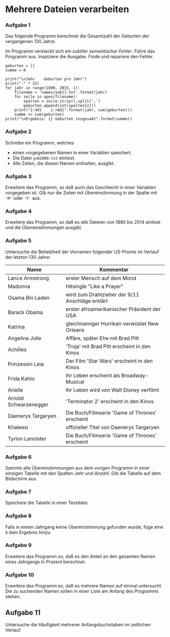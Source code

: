 
# Mehrere Dateien verarbeiten

### Aufgabe 1

Das folgende Programm berechnet die Gesamtzahl der Geburten der vergangenen 130 Jahre.

Im Programm versteckt sich ein *subtiler semantischer Fehler*. Führe das Programm aus. Inspiziere die Ausgabe. Finde und repariere den Fehler.


    geburten = []
    summe = 0

    print("\nJahr    Geburten pro Jahr")
    print("-" * 25)
    for jahr in range(1890, 2015, 1):
        filename = 'names/yob{}.txt'.format(jahr)
        for zeile in open(filename):
            spalten = zeile.strip().split(',')
            geburten.append(int(spalten[2]))
        print("{:4d}    {:>8d}".format(jahr, sum(geburten)))
        summe += sum(geburten)
    print("\nErgebnis: {} Geburten insgesamt".format(summe))


### Aufgabe 2

Schreibe ein Programm, welches

* einen vorgegebenen Namen in einer Variablen speichert.
* Die Datei `yob2000.txt` einliest.
* Alle Zeilen, die diesen Namen enthalten, ausgibt.

### Aufgabe 3

Erweitere das Programm, so daß auch das Geschlecht in einer Variablen vorgegeben ist. Gib nur die Zeilen mit Übereinstimmung in der Spalte mit `'M'` oder `'F'` aus.

### Aufgabe 4

Erweitere das Programm, so daß es *alle* Dateien von 1880 bis 2014 einliest und die Übereinstimmungen ausgibt.

### Aufgabe 5

Untersuche die Beliebtheit der Vornamen folgender US-Promis im Verlauf der letzten 130 Jahre:

| Name            | Kommentar                      |
|-----------------|--------------------------------|
| Lance Armstrong | erster Mensch auf dem Mond |
| Madonna | Hitsingle "Like a Prayer" |
| Osama Bin Laden | wird zum Drahtzieher der 9/11 Anschläge erklärt |
| Barack Obama    | erster afroamerikanischer Präsident der USA |
| Katrina         | gleichnamiger Hurrikan verwüstet New Orleans |
| Angelina Jolie  | Affäre, später Ehe mit Brad Pitt |
| Achilles        | 'Troja' mit Brad Pitt erscheint in den Kinos |
| Prinzessin Leia | Der Film 'Star Wars' erscheint in den Kinos |
| Frida Kahlo     | Ihr Leben erscheint als Broadway-Musical |
| Arielle         | Ihr Leben wird von Walt Disney verfilmt |
| Arnold Schwarzenegger | 'Terminator 2' erscheint in den Kinos |
| Daenerys Targaryen | Die Buch/Filmserie 'Game of Thrones' erscheint |
| Khaleesi | offizieller Titel von Daenerys Targaryen |
| Tyrion Lannister | Die Buch/Filmserie 'Game of Thrones' erscheint |


### Aufgabe 6

Sammle alle Übereinstimmungen aus dem vorigen Programm in einer einzigen Tabelle mit den Spalten *Jahr* und *Anzahl*. Gib die Tabelle auf dem Bildschirm aus.

### Aufgabe 7

Speichere die Tabelle in einer Textdatei.

### Aufgabe 8

Falls in einem Jahrgang keine Übereinstimmung gefunden wurde, füge eine `0` dem Ergebnis hinzu.

### Aufgabe 9

Erweitere das Programm so, daß es den Anteil an den gesamten Namen eines Jahrgangs in Prozent berechnet.

### Aufgabe 10

Erweitere das Programm so, daß es mehrere Namen auf einmal untersucht. Die zu suchenden Namen sollen in einer Liste am Anfang des Programms stehen.

## Aufgabe 11

Untersuche die Häufigkeit mehrerer Anfangsbuchstaben im zeitlichen Verlauf.
